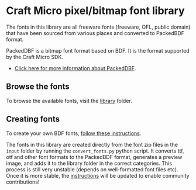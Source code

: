 # Craft Micro pixel/bitmap font library

The fonts in this library are all freeware fonts (freeware, OFL, public domain) that have been sourced from various places and converted to PackedBDF format.

PackedDBF is a bitmap font format based on BDF. It is the format supported by the Craft Micro SDK.

- [Click here for more information about PackedDBF](https://github.com/projectitis/packedbdf).

## Browse the fonts

To browse the available fonts, visit the [library](/library/readme.md) folder.

## Creating fonts

To create your own BDF fonts, [follow these instructions](convert_fonts.md).

The fonts in this library are created directly from the font zip files in the `input` folder by running the `convert_fonts.py` python script. It converts ttf, otf and other font formats to the PackedBDF format, generates a preview image, and adds it to the library folder in the correct categories. This process is still very unstable (depends on well-formatted font files etc). Once it is more stable, the [instructions](convert_fonts.md) will be updated to enable community contributions! 
